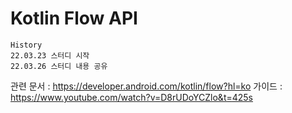 # Kotlin Flow API

```
History
22.03.23 스터디 시작
22.03.26 스터디 내용 공유
```

관련 문서 : https://developer.android.com/kotlin/flow?hl=ko
가이드 : https://www.youtube.com/watch?v=D8rUDoYCZlo&t=425s
